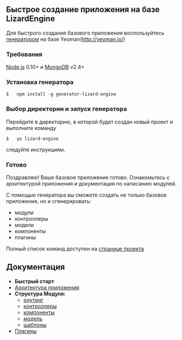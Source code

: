 ## Быстрое создание приложения на базе LizardEngine

Для быстрого создания базового приложения воспользуйтесь [генератором](https://github.com/PoluosmakAndrew/generator-lizard-engine) на базе Yeoman(http://yeoman.io/)

### Требования

[Node.js](https://nodejs.org/download/) 0.10+ и [MongoDB](http://www.mongodb.org/downloads) v2.4+

### Установка генератора

```
$   npm install -g generator-lizard-engine
```

### Выбор директории и запуск генератора

Перейдите в директорию, в которой будет создан новый проект и выполните команду

```
$   yo lizard-engine
```

следуйте инструкциям.

### Готово

Поздравляю! Ваше базовое приложение готово. Ознакомьтесь с архитектурой приложения и документация по написанию модулей.

С помощью генератора вы сможете создать не только базовое приложение, но и сгенерировать:

* модули
* контроллеры
* модели
* компоненты
* плагины

Полный список команд доступен на [странице проекта](https://github.com/PoluosmakAndrew/generator-lizard-engine)

## Документация

* **Быстрый старт**
* [Архитектура приложения](https://github.com/PoluosmakAndrew/lizard-engine/blob/master/docs/architecture.md)
* **Структура Модуля:**
    * [роутинг](https://github.com/PoluosmakAndrew/lizard-engine/blob/master/docs/module_routing.md)
    * [контроллеры](https://github.com/PoluosmakAndrew/lizard-engine/blob/master/docs/module_controller.md)
    * [компоненты](https://github.com/PoluosmakAndrew/lizard-engine/blob/master/docs/module_component.md)
    * [модель](https://github.com/PoluosmakAndrew/lizard-engine/blob/master/docs/module_model.md)
    * [шаблоны](https://github.com/PoluosmakAndrew/lizard-engine/blob/master/docs/module_template.md)
* [Плагины](https://github.com/PoluosmakAndrew/lizard-engine/blob/master/docs/plugins.md)